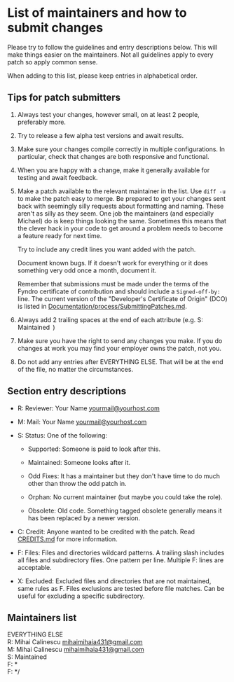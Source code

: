 <!-- SPDX-License-Identifier: MIT -->

# List of maintainers and how to submit changes

Please try to follow the guidelines and entry descriptions below.
This will make things easier on the maintainers.
Not all guidelines apply to every patch so apply common sense.

When adding to this list, please keep entries in alphabetical order.

## Tips for patch submitters

1.  Always test your changes, however small, on at least 2 people, preferably more.

2.  Try to release a few alpha test versions and await results.

3.  Make sure your changes compile correctly in multiple configurations.
    In particular, check that changes are both responsive and functional.

4.  When you are happy with a change, make it generally available for testing and await feedback.

5.  Make a patch available to the relevant maintainer in the list.
    Use `diff -u` to make the patch easy to merge. Be prepared to get
    your changes sent back with seemingly silly requests about formatting and naming.
    These aren't as silly as they seem. One job the maintainers (and especially Michael)
    do is keep things looking the same. Sometimes this means that the clever hack
    in your code to get around a problem needs to become a feature ready for next time.

    Try to include any credit lines you want added with the patch.
    
    Document known bugs. If it doesn't work for everything or
    it does something very odd once a month, document it.

    Remember that submissions must be made under the terms of the Fyndro certificate of contribution
    and should include a `Signed-off-by:` line. The current version of the "Developer's Certificate of Origin"
    (DCO) is listed in [Documentation/process/SubmittingPatches.md](https://github.com/CMihai99/fyndro/blob/main/Documentation/process/SubmittingPatches.md).

6.  Always add 2 trailing spaces at the end of each attribute (e.g. S: Maintained  )

7.  Make sure you have the right to send any changes you make. If you do changes
    at work you may find your employer owns the patch, not you.

8.  Do not add any entries after EVERYTHING ELSE. That will be at the end of the file, no matter the circumstances.

## Section entry descriptions

-   R: Reviewer: Your Name <yourmail@yourhost.com>

-   M: Mail: Your Name <yourmail@yourhost.com>

-   S: Status: One of the following:

    -   Supported: Someone is paid to look after this.

    -   Maintained: Someone looks after it.

    -   Odd Fixes: It has a maintainer but they don't have time to do much
        other than throw the odd patch in.

    -   Orphan: No current maintainer (but maybe you could take the role).

    -   Obsolete: Old code. Something tagged obsolete generally means
        it has been replaced by a newer version.

-   C: Credit: Anyone wanted to be credited with the patch.
    Read [CREDITS.md](https://github.com/CMihai99/fyndro/blob/main/CREDITS.md) for more information.

-   F: Files: Files and directories wildcard patterns.
    A trailing slash includes all files and subdirectory files.
    One pattern per line. Multiple F: lines are acceptable.

-   X: Excluded: Excluded files and directories that are not maintained,
    same rules as F. Files exclusions are tested before file matches.
    Can be useful for excluding a specific subdirectory.

## Maintainers list

EVERYTHING ELSE  
R: Mihai Calinescu <mihaimihaia431@gmail.com>  
M: Mihai Calinescu <mihaimihaia431@gmail.com>  
S: Maintained  
F: *  
F: */
